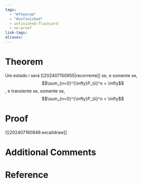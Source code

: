 ```yaml
---
tags:
  - "#theorem"
  - "#unfinished"
  - unfinished-flashcard
  - no-proof
link-tags: 
aliases:
---
```

# Theorem
Um estado $i$ será [[202407150955|recorrente]] se, e somente se, $$\sum_{n=0}^{\infty}P_{ii}^n = \infty$$, e transiente se, somente se, $$\sum_{n=0}^{\infty}P_{ii}^n < \infty$$

# Proof
![[202407160849.excalidraw]]

# Additional Comments


# Reference






